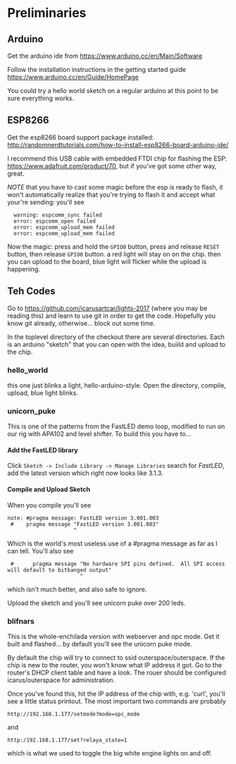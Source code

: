 

# Preliminaries

## Arduino

Get the arduino ide from https://www.arduino.cc/en/Main/Software

Follow the installation instructions in the getting started guide
https://www.arduino.cc/en/Guide/HomePage

You could try a hello world sketch on a regular arduino at this point
to be sure everything works.

## ESP8266

Get the esp8266 board support package installed:
http://randomnerdtutorials.com/how-to-install-esp8266-board-arduino-ide/

I recommend this USB cable with embedded FTDI chip for flashing the
ESP: https://www.adafruit.com/product/70, but if you've got some other
way, great.

*NOTE* that you have to cast some magic before the esp is ready to
flash, it won't automatically realize that you're trying to flash it and accept what your're sending:  you'll see

```
  warning: espcomm_sync failed
  error: espcomm_open failed
  error: espcomm_upload_mem failed
  error: espcomm_upload_mem failed
```

Now the magic: press and hold the `GPIO0` button, press and release
`RESET` button, then release `GPIO0` button.  a red light will
stay on on the chip.  then you can upload to the board, blue light
will flicker while the upload is happening.

## Teh Codes

Go to https://github.com/icarusartcar/lights-2017 (where you may be
reading this) and learn to use git in order to get the code.
Hopefully you know git already, otherwise... block out some time.

In the toplevel directory of the checkout there are several
directories.  Each is an arduino "sketch" that you can open with the
idea, buiild and upload to the chip.

### hello_world

this one just blinks a light, hello-arduino-style.   Open the directory, compile, upload, blue light blinks.

### unicorn_puke

This is one of the patterns from the FastLED demo loop, modified to
run on our rig with APA102 and level shifter.  To build this you have
to...

#### Add the FastLED library

Click `Sketch -> Include Library -> Manage Libraries` search for
*FastLED*, add the latest version which right now looks like 3.1.3.

#### Compile and Upload Sketch

When you compile you'll see

```
note: #pragma message: FastLED version 3.001.003
 #    pragma message "FastLED version 3.001.003"
                     ^
```

Which is the world's most useless use of a #pragma message as far as I can tell. You'll also see

```
 #      pragma message "No hardware SPI pins defined.  All SPI access will default to bitbanged output"
                       ^
```

which isn't much better, and also safe to ignore.

Upload the sketch and you'll see unicorn puke over 200 leds.

### blifnars

This is the whole-enchilada version with webserver and opc mode.  Get
it built and flashed... by default you'll see the unicorn puke mode.

By default the chip will try to connect to ssid outerspace/outerspace.
If the chip is new to the router, you won't know what IP address it
got.  Go to the router's DHCP client table and have a look.  The rouer
should be configured icarus/outerspace for administration.

Once you've found this, hit the IP address of the chip with,
e.g. 'curl', you'll see a little status printout.  The most important
two commands are probably

```
http://192.168.1.177/setmode?mode=opc_mode
```

and

```
http:/192.168.1.177/set?relaya_state=1
```

which is what we used to toggle the big white engine lights on and
off.
